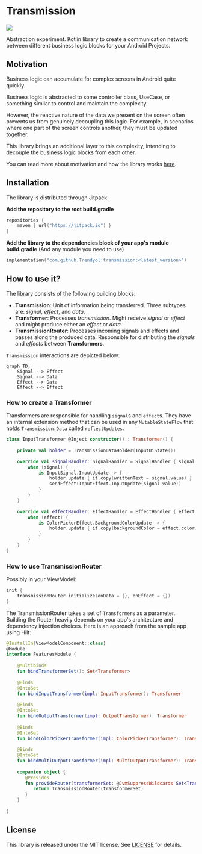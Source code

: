# Transmission

[![](https://jitpack.io/v/Trendyol/transmission.svg)](https://jitpack.io/#Trendyol/transmission)

Abstraction experiment. Kotlin library to create a communication network between different business logic blocks for your Android Projects.

## Motivation

Business logic can accumulate for complex screens in Android quite quickly.

Business logic is abstracted to some controller class, UseCase, or something similar to control and maintain the complexity.

However, the reactive nature of the data we present on the screen often prevents us from genuinely decoupling this logic. For example, in scenarios where one part of the screen controls another, they must be updated together.

This library brings an additional layer to this complexity, intending to decouple the business logic blocks from each other.

You can read more about motivation and how the library works [here](https://medium.com/@yigitozgumus/decoupling-business-logic-in-android-projects-8f1daa209fcb).

## Installation

The library is distributed through Jitpack.

**Add the repository to the root build.gradle**

```kotlin
repositories {
	maven { url("https://jitpack.io") }
}
```

**Add the library to the dependencies block of your app's module build.gradle** (And any module you need to use)

```kotlin
implementation("com.github.Trendyol:transmission:<latest_version>")
```

## How to use it?

The library consists of the following building blocks:
- **Transmission**: Unit of information being transferred. Three subtypes are: _signal_, _effect_, and _data_.
- **Transformer**: Processes _transmission_. Might receive _signal_ or _effect_ and might produce either an _effect_ or _data_.
- **TransmissionRouter**: Processes incoming signals and effects and passes along the produced data. Responsible for distributing the _signals_ and _effects_ between **Transformers**.

`Transmission` interactions are depicted below:

```mermaid
graph TD;
	Signal --> Effect
	Signal --> Data
	Effect --> Data
	Effect --> Effect
```

### How to create a Transformer

Transformers are responsible for handling `signal`s and `effect`s. They have an internal extension method that can be used in any `MutableStateFlow` that holds `Transmission.Data` called `reflectUpdates`.

```kotlin
class InputTransformer @Inject constructor() : Transformer() {
    
    private val holder = TransmissionDataHolder(InputUiState())

	override val signalHandler: SignalHandler = SignalHandler { signal ->
		when (signal) {
			is InputSignal.InputUpdate -> { 
                holder.update { it.copy(writtenText = signal.value) }
				sendEffect(InputEffect.InputUpdate(signal.value))
			}
		}
	}

	override val effectHandler: EffectHandler = EffectHandler { effect ->
		when (effect) {
			is ColorPickerEffect.BackgroundColorUpdate -> {
				holder.update { it.copy(backgroundColor = effect.color) }
			}
		}
	}
}
```

### How to use TransmissionRouter

Possibly in your ViewModel:

```kotlin
init {  
    transmissionRouter.initialize(onData = {}, onEffect = {})    
}
```

The TransmissionRouter takes a set of `Transformer`s as a parameter. Building the Router heavily depends on your app's architecture and dependency injection choices. Here is an approach from the sample app using Hilt:

```kotlin
@InstallIn(ViewModelComponent::class)  
@Module  
interface FeaturesModule {  
  
    @Multibinds  
    fun bindTransformerSet(): Set<Transformer>  
  
    @Binds  
    @IntoSet    
    fun bindInputTransformer(impl: InputTransformer): Transformer  
  
    @Binds    
    @IntoSet    
    fun bindOutputTransformer(impl: OutputTransformer): Transformer  
  
    @Binds    
    @IntoSet    
    fun bindColorPickerTransformer(impl: ColorPickerTransformer): Transformer  
  
    @Binds    
    @IntoSet    
    fun bindMultiOutputTransformer(impl: MultiOutputTransformer): Transformer  
  
    companion object {  
       @Provides  
       fun provideRouter(transformerSet: @JvmSuppressWildcards Set<Transformer>): TransmissionRouter {
          return TransmissionRouter(transformerSet)  
       }  
    }  
  
}
```

## License

This library is released under the MIT license. See [LICENSE](LICENSE) for details.
